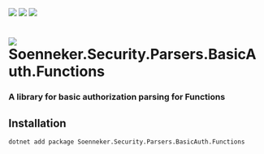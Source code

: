 ﻿[![](https://img.shields.io/nuget/v/soenneker.security.parsers.basicauth.functions.svg?style=for-the-badge)](https://www.nuget.org/packages/soenneker.security.parsers.basicauth.functions/)
[![](https://img.shields.io/github/actions/workflow/status/soenneker/soenneker.security.parsers.basicauth.functions/publish-package.yml?style=for-the-badge)](https://github.com/soenneker/soenneker.security.parsers.basicauth.functions/actions/workflows/publish-package.yml)
[![](https://img.shields.io/nuget/dt/soenneker.security.parsers.basicauth.functions.svg?style=for-the-badge)](https://www.nuget.org/packages/soenneker.security.parsers.basicauth.functions/)

# ![](https://user-images.githubusercontent.com/4441470/224455560-91ed3ee7-f510-4041-a8d2-3fc093025112.png) Soenneker.Security.Parsers.BasicAuth.Functions
### A library for basic authorization parsing for Functions

## Installation

```
dotnet add package Soenneker.Security.Parsers.BasicAuth.Functions
```
